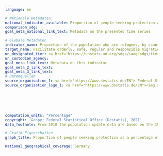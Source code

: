 ```yaml
---
language: en    

# Nationale Metadaten    
national_indicator_available: Proportion of people seeking protection as a percentage of the total population    
comparison_sdg:     
goal_meta_national_link_text: Metadata on the presented time series    

# Globale Metadaten    
indicator_name: Proportion of the population who are refugees, by country of origin    
target_name: Facilitate orderly, safe, regular and responsible migration and mobility of people, including through the implementation of planned and well-managed migration policies    
un_designated_tier: <a href="https://unstats.un.org/sdgs/iaeg-sdgs/tier-classification/" title="Click here for more information on the UN tier classification."  target="_blank">Tier I</a>    
un_custodian_agency:     
goal_meta_link_text: Metadata on this indicator    
goal_meta_2_link_text:     
goal_meta_3_link_text:         
# Datenquellen
source_organisation_1: <a href="https://www.destatis.de/EN"> Federal Statistical Office (Destatis) </a>
source_organisation_logo_1: <a href="https://www.destatis.de/EN"><img src="https://g205sdgs.github.io/sdg-indicators/public/OrgImgEn/destatis.png" alt="Logo destatis" style="height:60px; width:148px"/></a>





    
computation_units: "Percentage"    
copyright: '&copy; Federal Statistical Office (Destatis), 2021'    
data_footnote: From 2010 the population update data are based on the 1987 census and from 2011 on the 2011 census. Some of the people seeking protection who came to Germany in 2015 were only registered during 2016. For that reason, the numbers of people seeking protection as at 31 December 2015 are too low.    

# Grafik Eigenschaften    
graph_title: Proportion of people seeking protection as a percentage of the total population    

national_geographical_coverage: Germany    
---
```


<span></span>